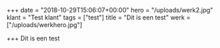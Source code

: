 +++
date = "2018-10-29T15:06:07+00:00"
hero = "/uploads/werk2.jpg"
klant = "Test klant"
tags = ["test"]
title = "Dit is een test"
werk = ["/uploads/werkhero.jpg"]

+++
Dit is een test